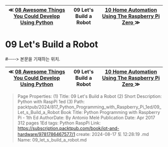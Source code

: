 
| ≪ [ 08 Awesome Things You Could Develop Using Python ](/packtpub/2024/817_Python_Programming_with_Raspberry_Pi_1ed/08_Awesome_Things_You_Could_Develop_Using_Python) | 09 Let's Build a Robot | [ 10 Home Automation Using The Raspberry Pi Zero ](/packtpub/2024/817_Python_Programming_with_Raspberry_Pi_1ed/10_Home_Automation_Using_The_Raspberry_Pi_Zero) ≫ |
|:----:|:----:|:----:|

# 09 Let's Build a Robot
#----> 본문을 기재하는 위치.



| ≪ [ 08 Awesome Things You Could Develop Using Python ](/packtpub/2024/817_Python_Programming_with_Raspberry_Pi_1ed/08_Awesome_Things_You_Could_Develop_Using_Python) | 09 Let's Build a Robot | [ 10 Home Automation Using The Raspberry Pi Zero ](/packtpub/2024/817_Python_Programming_with_Raspberry_Pi_1ed/10_Home_Automation_Using_The_Raspberry_Pi_Zero) ≫ |
|:----:|:----:|:----:|

> Page Properties:
> (1) Title: 09 Let's Build a Robot
> (2) Short Description: Python with RaspPi 1ed
> (3) Path: packtpub/2024/817_Python_Programming_with_Raspberry_Pi_1ed/09_Let_s_Build_a_Robot
> Book Title: Python Programming with Raspberry Pi - 1th Ed
> AuthorDate: By Antonio Melé Publication Date: Apr 2017 312 pages 1Ed
> tags: Python RaspPi
> Link: https://subscription.packtpub.com/book/iot-and-hardware/9781786467577/1
> create: 2024-08-17 토 12:28:19
> .md Name: 09_let_s_build_a_robot.md

